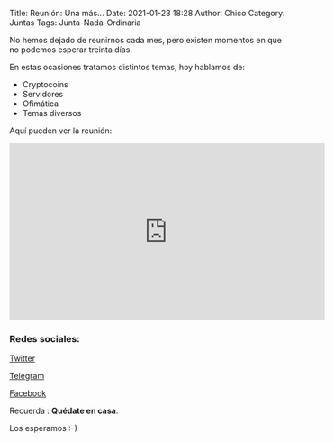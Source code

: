 Title: Reunión: Una más...
Date: 2021-01-23 18:28
Author: Chico
Category: Juntas
Tags: Junta-Nada-Ordinaria

No hemos dejado de reunirnos cada mes, pero existen momentos en que no podemos esperar treinta días.

En estas ocasiones tratamos distintos temas, hoy hablamos de:

* Cryptocoins
* Servidores
* Ofimática
* Temas diversos

Aquí pueden ver la reunión:

<iframe width="560" height="315" src="https://www.youtube.com/embed/dw3ut5zPFWs" frameborder="0" allow="accelerometer; autoplay; clipboard-write; encrypted-media; gyroscope; picture-in-picture" allowfullscreen></iframe>

### Redes sociales:

[Twitter](https://twitter.com/gulagmexico)

[Telegram](https://t.me/joinchat/AhKXM0m4OTrdeN2x2yz1VQ)

[Facebook](https://www.facebook.com/groups/282427405174957/)

Recuerda :  __Quédate en casa__.

Los esperamos :-)
